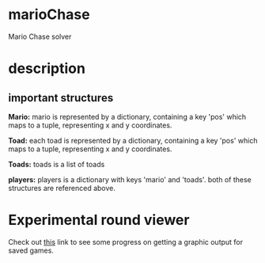 # marioChase
Mario Chase solver

# description
## important structures

**Mario:** mario is represented by a dictionary, containing a key 'pos' which maps to a tuple, representing x and y coordinates.

**Toad:** each toad is represented by a dictionary, containing a key 'pos' which maps to a tuple, representing x and y coordinates.

**Toads:** toads is a list of toads

**players:** players is a dictionary with keys 'mario' and 'toads'. both of these structures are referenced above.


# Experimental round viewer

Check out [this](https://jsfiddle.net/adenta/jw4ehsws/2/) link to see some progress on getting a graphic output for saved games.
